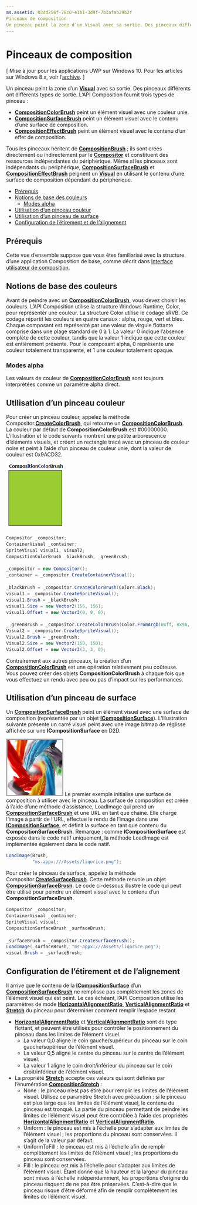 ```yaml
---
ms.assetid: 03dd256f-78c0-e1b1-3d9f-7b3afab29b2f
Pinceaux de composition
Un pinceau peint la zone d’un Visual avec sa sortie. Des pinceaux différents ont différents types de sortie.
---
```

# Pinceaux de composition

\[ Mise à jour pour les applications UWP sur Windows 10. Pour les articles sur Windows 8.x, voir l’[archive](http://go.microsoft.com/fwlink/p/?linkid=619132). \]

Un pinceau peint la zone d’un [**Visual**](https://msdn.microsoft.com/library/windows/apps/Dn706858) avec sa sortie. Des pinceaux différents ont différents types de sortie. L’API Composition fournit trois types de pinceau :

-   [
            **CompositionColorBrush**](https://msdn.microsoft.com/library/windows/apps/Mt589399) peint un élément visuel avec une couleur unie.
-   [
            **CompositionSurfaceBrush**](https://msdn.microsoft.com/library/windows/apps/Mt589415) peint un élément visuel avec le contenu d’une surface de composition.
-   [
            **CompositionEffectBrush**](https://msdn.microsoft.com/library/windows/apps/Mt589406) peint un élément visuel avec le contenu d’un effet de composition.

Tous les pinceaux héritent de [**CompositionBrush**](https://msdn.microsoft.com/library/windows/apps/Mt589398) ; ils sont créés directement ou indirectement par le [**Compositor**](https://msdn.microsoft.com/library/windows/apps/Dn706789) et constituent des ressources indépendantes du périphérique. Même si les pinceaux sont indépendants du périphérique, [**CompositionSurfaceBrush**](https://msdn.microsoft.com/library/windows/apps/Mt589415) et [**CompositionEffectBrush**](https://msdn.microsoft.com/library/windows/apps/Mt589406) peignent un [**Visual**](https://msdn.microsoft.com/library/windows/apps/Dn706858) en utilisant le contenu d’une surface de composition dépendant du périphérique.

-   [Prérequis](./composition-brushes.md#prerequisites)
-   [Notions de base des couleurs](./composition-brushes.md#color-basics)
    -   [Modes alpha](./composition-brushes.md#alpha-modes)
-   [Utilisation d’un pinceau couleur](./composition-brushes.md#using-color-brush)
-   [Utilisation d’un pinceau de surface](./composition-brushes.md#using-surface-brush)
-   [Configuration de l’étirement et de l’alignement](./composition-brushes.md#configuring-stretch-and-alignment)

## Prérequis

Cette vue d’ensemble suppose que vous êtes familiarisé avec la structure d’une application Composition de base, comme décrit dans [Interface utilisateur de composition](visual-layer.md).

## Notions de base des couleurs

Avant de peindre avec un [**CompositionColorBrush**](https://msdn.microsoft.com/library/windows/apps/Mt589399), vous devez choisir les couleurs. L’API Composition utilise la structure Windows Runtime, Color, pour représenter une couleur. La structure Color utilise le codage sRVB. Ce codage répartit les couleurs en quatre canaux : alpha, rouge, vert et bleu. Chaque composant est représenté par une valeur de virgule flottante comprise dans une plage standard de 0 à 1. La valeur 0 indique l’absence complète de cette couleur, tandis que la valeur 1 indique que cette couleur est entièrement présente. Pour le composant alpha, 0 représente une couleur totalement transparente, et 1 une couleur totalement opaque.

### Modes alpha

Les valeurs de couleur de [**CompositionColorBrush**](https://msdn.microsoft.com/library/windows/apps/Mt589399) sont toujours interprétées comme un paramètre alpha direct.

## Utilisation d’un pinceau couleur

Pour créer un pinceau couleur, appelez la méthode Compositor.[**CreateColorBrush**](https://msdn.microsoft.com/en-us/library/windows/apps/windows.ui.composition.compositor.createcolorbrush.aspx), qui retourne un [**CompositionColorBrush**](https://msdn.microsoft.com/library/windows/apps/Mt589399). La couleur par défaut de **CompositionColorBrush** est \#00000000. L’illustration et le code suivants montrent une petite arborescence d’éléments visuels, et créent un rectangle tracé avec un pinceau de couleur noire et peint à l’aide d’un pinceau de couleur unie, dont la valeur de couleur est 0x9ACD32.

![CompositionColorBrush](images/composition-compositioncolorbrush.png)
```cs
Compositor _compositor;
ContainerVisual _container;
SpriteVisual visual1, visual2;
CompositionColorBrush _blackBrush, _greenBrush; 

_compositor = new Compositor();
_container = _compositor.CreateContainerVisual();

_blackBrush = _compositor.CreateColorBrush(Colors.Black);
visual1 = _compositor.CreateSpriteVisual();
visual1.Brush = _blackBrush;
visual1.Size = new Vector2(156, 156);
visual1.Offset = new Vector3(0, 0, 0);

_ greenBrush = _compositor.CreateColorBrush(Color.FromArgb(0xff, 0x9A, 0xCD, 0x32));
Visual2 = _compositor.CreateSpriteVisual();
Visual2.Brush = _greenBrush;
Visual2.Size = new Vector2(150, 150);
Visual2.Offset = new Vector3(3, 3, 0);
```

Contrairement aux autres pinceaux, la création d’un [**CompositionColorBrush**](https://msdn.microsoft.com/library/windows/apps/Mt589399) est une opération relativement peu coûteuse. Vous pouvez créer des objets **CompositionColorBrush** à chaque fois que vous effectuez un rendu avec peu ou pas d’impact sur les performances.

## Utilisation d’un pinceau de surface

Un [**CompositionSurfaceBrush**](https://msdn.microsoft.com/library/windows/apps/Mt589415) peint un élément visuel avec une surface de composition (représentée par un objet [**ICompositionSurface**](https://msdn.microsoft.com/library/windows/apps/Dn706819)). L’illustration suivante présente un carré visuel peint avec une image bitmap de réglisse affichée sur une **ICompositionSurface** en D2D.

![CompositionSurfaceBrush](images/composition-compositionsurfacebrush.png)
Le premier exemple initialise une surface de composition à utiliser avec le pinceau. La surface de composition est créée à l’aide d’une méthode d’assistance, LoadImage qui prend un [**CompositionSurfaceBrush**](https://msdn.microsoft.com/library/windows/apps/Mt589415) et une URL en tant que chaîne. Elle charge l’image à partir de l’URL, effectue le rendu de l’image dans une [**ICompositionSurface**](https://msdn.microsoft.com/library/windows/apps/Dn706819), et définit la surface en tant que contenu du **CompositionSurfaceBrush**. Remarque : comme **ICompositionSurface** est exposée dans le code natif uniquement, la méthode LoadImage est implémentée également dans le code natif.

```cs
LoadImage(Brush,
          "ms-appx:///Assets/liqorice.png");
```

Pour créer le pinceau de surface, appelez la méthode Compositor.[**CreateSurfaceBrush**](https://msdn.microsoft.com/en-us/library/windows/apps/windows.ui.composition.compositor.createsurfacebrush.aspx). Cette méthode renvoie un objet [**CompositionSurfaceBrush**](https://msdn.microsoft.com/library/windows/apps/Mt589415). Le code ci-dessous illustre le code qui peut être utilisé pour peindre un élément visuel avec le contenu d’un **CompositionSurfaceBrush**.

```cs
Compositor _compositor;
ContainerVisual _container;
SpriteVisual visual;
CompositionSurfaceBrush _surfaceBrush;

_surfaceBrush = _compositor.CreateSurfaceBrush();
LoadImage(_surfaceBrush, "ms-appx:///Assets/liqorice.png");
visual.Brush = _surfaceBrush;
```

## Configuration de l’étirement et de l’alignement

Il arrive que le contenu de la [**ICompositionSurface**](https://msdn.microsoft.com/library/windows/apps/Dn706819) d’un [**CompositionSurfaceBrush**](https://msdn.microsoft.com/library/windows/apps/Mt589415) ne remplisse pas complètement les zones de l’élément visuel qui est peint. Le cas échéant, l’API Composition utilise les paramètres de mode [**HorizontalAlignmentRatio**](https://msdn.microsoft.com/en-us/library/windows/apps/windows.ui.composition.compositionsurfacebrush.horizontalalignmentratio.aspx), [**VerticalAlignmentRatio**](https://msdn.microsoft.com/library/windows/apps/windows.ui.composition.compositionsurfacebrush.verticalalignmentratio) et [**Stretch**](https://msdn.microsoft.com/library/windows/apps/windows.ui.composition.compositionsurfacebrush.stretch) du pinceau pour déterminer comment remplir l’espace restant.

-   [
            **HorizontalAlignmentRatio**](https://msdn.microsoft.com/en-us/library/windows/apps/windows.ui.composition.compositionsurfacebrush.horizontalalignmentratio.aspx) et [**VerticalAlignmentRatio**](https://msdn.microsoft.com/library/windows/apps/windows.ui.composition.compositionsurfacebrush.verticalalignmentratio) sont de type flottant, et peuvent être utilisés pour contrôler le positionnement du pinceau dans les limites de l’élément visuel.
    -   La valeur 0,0 aligne le coin gauche/supérieur du pinceau sur le coin gauche/supérieur de l’élément visuel.
    -   La valeur 0,5 aligne le centre du pinceau sur le centre de l’élément visuel.
    -   La valeur 1 aligne le coin droit/inférieur du pinceau sur le coin droit/inférieur de l’élément visuel.
-   La propriété [**Stretch**](https://msdn.microsoft.com/library/windows/apps/windows.ui.composition.compositionsurfacebrush.stretch) accepte ces valeurs qui sont définies par l’énumération [**CompositionStretch**](https://msdn.microsoft.com/library/windows/apps/Dn706786) :
    -   None : le pinceau n’est pas étiré pour remplir les limites de l’élément visuel. Utilisez ce paramètre Stretch avec précaution : si le pinceau est plus large que les limites de l’élément visuel, le contenu du pinceau est tronqué. La partie du pinceau permettant de peindre les limites de l’élément visuel peut être contrôlée à l’aide des propriétés [**HorizontalAlignmentRatio**](https://msdn.microsoft.com/en-us/library/windows/apps/windows.ui.composition.compositionsurfacebrush.horizontalalignmentratio.aspx) et [**VerticalAlignmentRatio**](https://msdn.microsoft.com/library/windows/apps/windows.ui.composition.compositionsurfacebrush.verticalalignmentratio).
    -   Uniform : le pinceau est mis à l’échelle pour s’adapter aux limites de l’élément visuel ; les proportions du pinceau sont conservées. Il s’agit de la valeur par défaut.
    -   UniformToFill : le pinceau est mis à l’échelle afin de remplir complètement les limites de l’élément visuel ; les proportions du pinceau sont conservées.
    -   Fill : le pinceau est mis à l’échelle pour s’adapter aux limites de l’élément visuel. Étant donné que la hauteur et la largeur du pinceau sont mises à l’échelle indépendamment, les proportions d’origine du pinceau risquent de ne pas être préservées. C’est-à-dire que le pinceau risque d’être déformé afin de remplir complètement les limites de l’élément visuel.

 

 






<!--HONumber=Mar16_HO1-->


